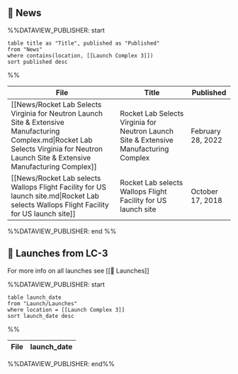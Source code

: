 ## 📰 News
%%DATAVIEW_PUBLISHER: start
```
table title as "Title", published as "Published"
from "News"
where contains(location, [[Launch Complex 3]])
sort published desc
```
%%

| File                                                                                                                                                                                     | Title                                                                                  | Published         |
| ---------------------------------------------------------------------------------------------------------------------------------------------------------------------------------------- | -------------------------------------------------------------------------------------- | ----------------- |
| [[News/Rocket Lab Selects Virginia for Neutron Launch Site & Extensive Manufacturing Complex.md\|Rocket Lab Selects Virginia for Neutron Launch Site & Extensive Manufacturing Complex]] | Rocket Lab Selects Virginia for Neutron Launch Site & Extensive Manufacturing Complex  | February 28, 2022 |
| [[News/Rocket Lab selects Wallops Flight Facility for US launch site.md\|Rocket Lab selects Wallops Flight Facility for US launch site]]                                                 | Rocket Lab selects Wallops Flight Facility for US launch site                          | October 17, 2018  |

%%DATAVIEW_PUBLISHER: end %%

## 🚀 Launches from LC-3

For more info on all launches see  [[🚀 Launches]]

%%DATAVIEW_PUBLISHER: start
```
table launch_date
from "Launch/Launches"
where location = [[Launch Complex 3]]
sort launch_date desc

```
%%

| File | launch_date |
| ---- | ----------- |

%%DATAVIEW_PUBLISHER: end%%
